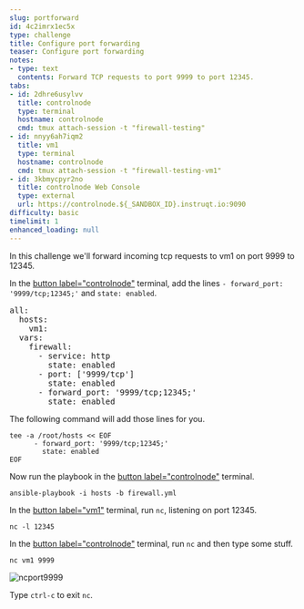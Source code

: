 ```yaml
---
slug: portforward
id: 4c2imrx1ec5x
type: challenge
title: Configure port forwarding
teaser: Configure port forwarding
notes:
- type: text
  contents: Forward TCP requests to port 9999 to port 12345.
tabs:
- id: 2dhre6usylvv
  title: controlnode
  type: terminal
  hostname: controlnode
  cmd: tmux attach-session -t "firewall-testing"
- id: nnyy6ah7iqm2
  title: vm1
  type: terminal
  hostname: controlnode
  cmd: tmux attach-session -t "firewall-testing-vm1"
- id: 3kbmycpyr2no
  title: controlnode Web Console
  type: external
  url: https://controlnode.${_SANDBOX_ID}.instruqt.io:9090
difficulty: basic
timelimit: 1
enhanced_loading: null
---
```


In this challenge we'll forward incoming tcp requests to vm1 on port 9999 to 12345.

In the [button label="controlnode"](tab-0) terminal, add the lines `- forward_port: '9999/tcp;12345;'` and
`state: enabled`.

<pre>
all:
  hosts:
    vm1:
  vars:
    firewall:
      - service: http
        state: enabled
      - port: ['9999/tcp']
        state: enabled
      - forward_port: '9999/tcp;12345;'
        state: enabled
</pre>

The following command will add those lines for you.

```bash,run
tee -a /root/hosts << EOF
      - forward_port: '9999/tcp;12345;'
        state: enabled
EOF
```

Now run the playbook in the [button label="controlnode"](tab-0) terminal.

```bash,run
ansible-playbook -i hosts -b firewall.yml
```

In the [button label="vm1"](tab-1) terminal, run `nc`, listening on port 12345.

```bash,run
nc -l 12345
```

In the [button label="controlnode"](tab-0) terminal, run `nc` and then type some stuff.

```bash,run
nc vm1 9999
```

![ncport9999](../assets/portforward.png)

Type `ctrl-c` to exit `nc`.
